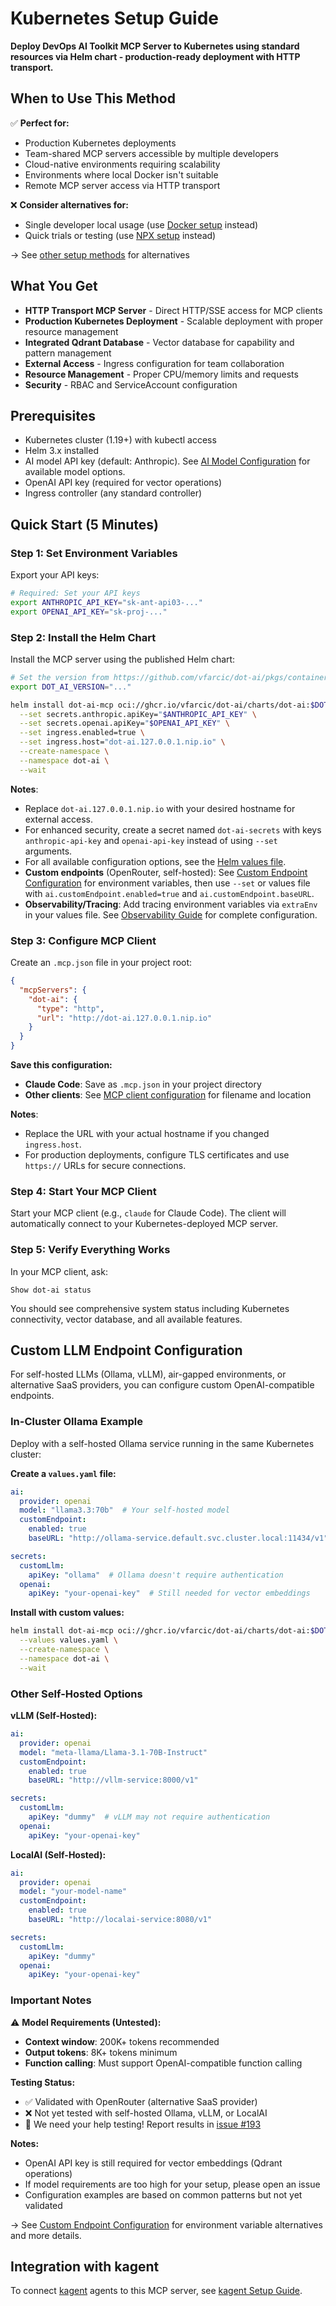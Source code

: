 # Kubernetes Setup Guide

**Deploy DevOps AI Toolkit MCP Server to Kubernetes using standard resources via Helm chart - production-ready deployment with HTTP transport.**

## When to Use This Method

✅ **Perfect for:**
- Production Kubernetes deployments
- Team-shared MCP servers accessible by multiple developers
- Cloud-native environments requiring scalability
- Environments where local Docker isn't suitable
- Remote MCP server access via HTTP transport

❌ **Consider alternatives for:**
- Single developer local usage (use [Docker setup](docker-setup.md) instead)
- Quick trials or testing (use [NPX setup](npx-setup.md) instead)

→ See [other setup methods](../mcp-setup.md#setup-methods) for alternatives

## What You Get

- **HTTP Transport MCP Server** - Direct HTTP/SSE access for MCP clients
- **Production Kubernetes Deployment** - Scalable deployment with proper resource management
- **Integrated Qdrant Database** - Vector database for capability and pattern management
- **External Access** - Ingress configuration for team collaboration
- **Resource Management** - Proper CPU/memory limits and requests
- **Security** - RBAC and ServiceAccount configuration

## Prerequisites

- Kubernetes cluster (1.19+) with kubectl access
- Helm 3.x installed
- AI model API key (default: Anthropic). See [AI Model Configuration](../mcp-setup.md#ai-model-configuration) for available model options.
- OpenAI API key (required for vector operations)
- Ingress controller (any standard controller)

## Quick Start (5 Minutes)

### Step 1: Set Environment Variables

Export your API keys:

```bash
# Required: Set your API keys
export ANTHROPIC_API_KEY="sk-ant-api03-..."
export OPENAI_API_KEY="sk-proj-..."
```

### Step 2: Install the Helm Chart

Install the MCP server using the published Helm chart:

```bash
# Set the version from https://github.com/vfarcic/dot-ai/pkgs/container/dot-ai%2Fcharts%2Fdot-ai
export DOT_AI_VERSION="..."

helm install dot-ai-mcp oci://ghcr.io/vfarcic/dot-ai/charts/dot-ai:$DOT_AI_VERSION \
  --set secrets.anthropic.apiKey="$ANTHROPIC_API_KEY" \
  --set secrets.openai.apiKey="$OPENAI_API_KEY" \
  --set ingress.enabled=true \
  --set ingress.host="dot-ai.127.0.0.1.nip.io" \
  --create-namespace \
  --namespace dot-ai \
  --wait
```

**Notes**:
- Replace `dot-ai.127.0.0.1.nip.io` with your desired hostname for external access.
- For enhanced security, create a secret named `dot-ai-secrets` with keys `anthropic-api-key` and `openai-api-key` instead of using `--set` arguments.
- For all available configuration options, see the [Helm values file](https://github.com/vfarcic/dot-ai/blob/main/charts/values.yaml).
- **Custom endpoints** (OpenRouter, self-hosted): See [Custom Endpoint Configuration](../mcp-setup.md#custom-endpoint-configuration) for environment variables, then use `--set` or values file with `ai.customEndpoint.enabled=true` and `ai.customEndpoint.baseURL`.
- **Observability/Tracing**: Add tracing environment variables via `extraEnv` in your values file. See [Observability Guide](../observability-guide.md) for complete configuration.

### Step 3: Configure MCP Client

Create an `.mcp.json` file in your project root:

```json
{
  "mcpServers": {
    "dot-ai": {
      "type": "http",
      "url": "http://dot-ai.127.0.0.1.nip.io"
    }
  }
}
```

**Save this configuration:**
- **Claude Code**: Save as `.mcp.json` in your project directory
- **Other clients**: See [MCP client configuration](../mcp-setup.md#mcp-client-compatibility) for filename and location

**Notes**:
- Replace the URL with your actual hostname if you changed `ingress.host`.
- For production deployments, configure TLS certificates and use `https://` URLs for secure connections.

### Step 4: Start Your MCP Client

Start your MCP client (e.g., `claude` for Claude Code). The client will automatically connect to your Kubernetes-deployed MCP server.

### Step 5: Verify Everything Works

In your MCP client, ask:
```
Show dot-ai status
```

You should see comprehensive system status including Kubernetes connectivity, vector database, and all available features.

## Custom LLM Endpoint Configuration

For self-hosted LLMs (Ollama, vLLM), air-gapped environments, or alternative SaaS providers, you can configure custom OpenAI-compatible endpoints.

### In-Cluster Ollama Example

Deploy with a self-hosted Ollama service running in the same Kubernetes cluster:

**Create a `values.yaml` file:**
```yaml
ai:
  provider: openai
  model: "llama3.3:70b"  # Your self-hosted model
  customEndpoint:
    enabled: true
    baseURL: "http://ollama-service.default.svc.cluster.local:11434/v1"

secrets:
  customLlm:
    apiKey: "ollama"  # Ollama doesn't require authentication
  openai:
    apiKey: "your-openai-key"  # Still needed for vector embeddings
```

**Install with custom values:**
```bash
helm install dot-ai-mcp oci://ghcr.io/vfarcic/dot-ai/charts/dot-ai:$DOT_AI_VERSION \
  --values values.yaml \
  --create-namespace \
  --namespace dot-ai \
  --wait
```

### Other Self-Hosted Options

**vLLM (Self-Hosted):**
```yaml
ai:
  provider: openai
  model: "meta-llama/Llama-3.1-70B-Instruct"
  customEndpoint:
    enabled: true
    baseURL: "http://vllm-service:8000/v1"

secrets:
  customLlm:
    apiKey: "dummy"  # vLLM may not require authentication
  openai:
    apiKey: "your-openai-key"
```

**LocalAI (Self-Hosted):**
```yaml
ai:
  provider: openai
  model: "your-model-name"
  customEndpoint:
    enabled: true
    baseURL: "http://localai-service:8080/v1"

secrets:
  customLlm:
    apiKey: "dummy"
  openai:
    apiKey: "your-openai-key"
```

### Important Notes

⚠️ **Model Requirements (Untested):**
- **Context window**: 200K+ tokens recommended
- **Output tokens**: 8K+ tokens minimum
- **Function calling**: Must support OpenAI-compatible function calling

**Testing Status:**
- ✅ Validated with OpenRouter (alternative SaaS provider)
- ❌ Not yet tested with self-hosted Ollama, vLLM, or LocalAI
- 🙏 We need your help testing! Report results in [issue #193](https://github.com/vfarcic/dot-ai/issues/193)

**Notes:**
- OpenAI API key is still required for vector embeddings (Qdrant operations)
- If model requirements are too high for your setup, please open an issue
- Configuration examples are based on common patterns but not yet validated

→ See [Custom Endpoint Configuration](../mcp-setup.md#custom-endpoint-configuration) for environment variable alternatives and more details.

## Integration with kagent

To connect [kagent](https://kagent.dev) agents to this MCP server, see [kagent Setup Guide](kagent-setup.md).